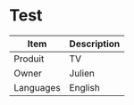 # Test
| Item  | Description |
| ------------- | ------------- |
| Produit | TV |
| Owner  | Julien |
| Languages  | English |
